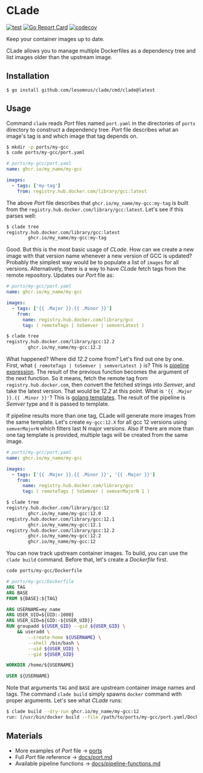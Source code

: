 # CLade

[![test](https://github.com/lesomnus/clade/actions/workflows/test.yaml/badge.svg)](https://github.com/lesomnus/clade/actions/workflows/test.yaml)
[![Go Report Card](https://goreportcard.com/badge/github.com/lesomnus/clade)](https://goreportcard.com/report/github.com/lesomnus/clade)
[![codecov](https://codecov.io/gh/lesomnus/clade/branch/main/graph/badge.svg?token=8CBVDL7AW7)](https://codecov.io/gh/lesomnus/clade)

Keep your container images up to date.

CLade allows you to manage multiple Dockerfiles as a dependency tree and list images older than the upstream image.

## Installation

```
$ go install github.com/lesomnus/clade/cmd/clade@latest
```

## Usage

Command `clade` reads *Port* files named `port.yaml` in the directories of `ports` directory to construct a dependency tree. *Port* file describes what an image's tag is and which image that tag depends on.
```sh
$ mkdir -p ports/my-gcc
$ code ports/my-gcc/port.yaml
```

```yaml
# ports/my-gcc/port.yaml
name: ghcr.io/my_name/my-gcc

images:
  - tags: ['my-tag']
    from: registry.hub.docker.com/library/gcc:latest
```

The above *Port* file describes that `ghcr.io/my_name/my-gcc:my-tag` is built from the `registry.hub.docker.com/library/gcc:latest`.
Let's see if this parses well:

```sh
$ clade tree
registry.hub.docker.com/library/gcc:latest
        ghcr.io/my_name/my-gcc:my-tag
```

Good. But this is the most basic usage of *CLade*.
How can we create a new image with that version name whenever a new version of GCC is updated? Probably the simplest way would be to populate a list of `images` for all versions. Alternatively, there is a way to have *CLade* fetch tags from the remote repository. Updates our *Port* file as:

```yaml
# ports/my-gcc/port.yaml
name: ghcr.io/my_name/my-gcc

images:
  - tags: ['{{ .Major }}.{{ .Minor }}']
    from:
      name: registry.hub.docker.com/library/gcc
      tag: ( remoteTags | toSemver | semverLatest )
```

```sh
$ clade tree
registry.hub.docker.com/library/gcc:12.2
        ghcr.io/my_name/my-gcc:12.2
```
What happened? Where did *12.2* come from? Let's find out one by one. First, what `{ remoteTags | toSemver | semverLatest }` is? This is [pipeline expression](pipeline). The result of the previous function becomes the argument of the next function. So it means, fetch the remote tag from `registry.hub.docker.com`, then convert the fetched strings into *Semver*, and take the latest version. That would be *12.2* at this point. What is `'{{ .Major }}.{{ .Minor }}'`? This is [golang templates](https://pkg.go.dev/text/template). The result of the pipeline is *Semver* type and it is passed to template.

If pipeline results more than one tag, CLade will generate more images from the same template. Let's create `my-gcc:12.X` for all gcc 12 versions using `semverMajorN` which filters last N major versions. Also if there are more than one tag template is provided, multiple tags will be created from the same image.


```yaml
# ports/my-gcc/port.yaml
name: ghcr.io/my_name/my-gcc

images:
  - tags: ['{{ .Major }}.{{ .Minor }}', '{{ .Major }}']
    from:
      name: registry.hub.docker.com/library/gcc
      tag: ( remoteTags | toSemver | semverMajorN 1 )
```

```sh
$ clade tree
registry.hub.docker.com/library/gcc:12
        ghcr.io/my_name/my-gcc:12.0
registry.hub.docker.com/library/gcc:12.1
        ghcr.io/my_name/my-gcc:12.1
registry.hub.docker.com/library/gcc:12.2
        ghcr.io/my_name/my-gcc:12.2
        ghcr.io/my_name/my-gcc:12
```

You can now track upstream container images. To build, you can use the `clade build` command. Before that, let's create a *Dockerfile* first.

```sh
code ports/my-gcc/Dockerfile
```

```Dockerfile
# ports/my-gcc/Dockerfile
ARG TAG
ARG BASE
FROM ${BASE}:${TAG}

ARG USERNAME=my_name
ARG USER_UID=${UID:-1000}
ARG USER_GID=${GID:-${USER_UID}}
RUN groupadd ${USER_GID} --gid ${USER_GID} \
	&& useradd \
		--create-home ${USERNAME} \
		--shell /bin/bash \
		--uid ${USER_UID} \
		--gid ${USER_GID}

WORKDIR /home/${USERNAME}

USER ${USERNAME}
```

Note that arguments `TAG` and `BASE` are upstream container image names and tags.
The command `clade build` simply spawns `docker` command with proper arguments.
Let's see what *CLade* runs:
```sh
$ clade build --dry-run ghcr.io/my_name/my-gcc:12
run: [/usr/bin/docker build --file /path/to/ports/my-gcc/port.yaml/Dockerfile --tag ghcr.io/my_name/my-gcc:12.2 --tag ghcr.io/my_name/my-gcc:12 --build-arg BASE=registry.hub.docker.com/library/gcc --build-arg TAG=12.2 /path/to/ports/my-gcc]
```

## Materials

- More examples of *Port* file → [ports](ports)
- Full *Port* file reference → [docs/port.md](docs/port.md)
- Available pipeline functions → [docs/pipeline-functions.md](docs/pipeline-functions.md)
